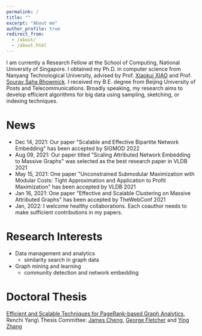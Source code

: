 ```yaml
---
permalink: /
title: ""
excerpt: "About me"
author_profile: true
redirect_from: 
  - /about/
  - /about.html
---
```


I am currently a Research Fellow at the School of Computing, National University of Singapore. I obtained my Ph.D. in computer science from Nanyang Technological University, advised by Prof. [Xiaokui XIAO](https://www.comp.nus.edu.sg/~xiaoxk/) and Prof. [Sourav Saha Bhowmick](https://personal.ntu.edu.sg/assourav/). I received my B.E. degree from Beijing University of Posts and Telecommunications. Broadly speaking, my research aims to develop efficient algorithms for big data using sampling, sketching, or indexing techniques.

News
======
- Dec 14, 2021: Our paper "Scalable and Effective Bipartite Network Embedding" has been accepted by SIGMOD 2022
- Aug 09, 2021: Our paper titled "Scaling Attributed Network Embedding to Massive Graphs" was selected as the best research paper in VLDB 2021
- May 15, 2021: One paper "Unconstrained Submodular Maximization with Modular Costs: Tight Approximation and Application to Profit Maximization" has been accepted by VLDB 2021
- Jan 16, 2021: One paper "Effective and Scalable Clustering on Massive Attributed Graphs" has been accepted by TheWebConf 2021
- Jan, 2022: I welcome healthy collaborations. Each coauthor needs to make sufficient contributions in my papers.

Research Interests
======
- Data management and analytics
  - similarity search in graph data
- Graph mining and learning
  - community detection and network embedding

Doctoral Thesis
======
[Efficient and Scalable Techniques for PageRank-based Graph Analytics](https://hdl.handle.net/10356/145185), Renchi Yang\\
Thesis Committee: [James Cheng](https://www.cse.cuhk.edu.hk/~jcheng), [George Fletcher](https://www.win.tue.nl/~gfletche) and [Ying Zhang](https://profiles.uts.edu.au/ying.zhang)
